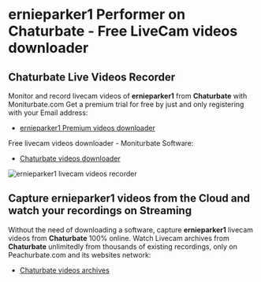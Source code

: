 # ernieparker1 Performer on Chaturbate - Free LiveCam videos downloader

## Chaturbate Live Videos Recorder

Monitor and record livecam videos of **ernieparker1** from **Chaturbate** with Moniturbate.com
Get a premium trial for free by just and only registering with your Email address:
* [ernieparker1 Premium videos downloader](https://moniturbate.com/request-demo-licence-key.html)

Free livecam videos downloader - Moniturbate Software:
* [Chaturbate videos downloader](https://moniturbate.com/moniturbate-download-software.html)

![ernieparker1 livecam videos recorder](https://peachurnet.com/templates/moniturbate-software.png)


## Capture ernieparker1 videos from the Cloud and watch your recordings on Streaming

Without the need of downloading a software, capture **ernieparker1** livecam videos from **Chaturbate** 100% online.
Watch Livecam archives from **Chaturbate** unlimitedly from thousands of existing recordings, only on Peachurbate.com and its websites network:
* [Chaturbate videos archives](https://peachurnet.com/)